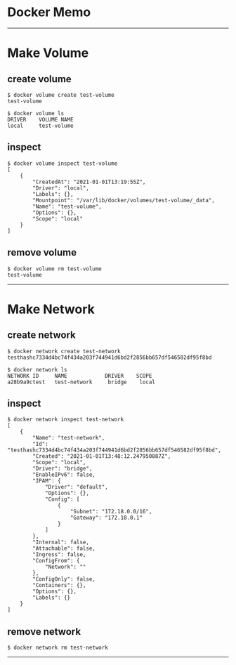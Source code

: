 # Docker Memo

---

# Make Volume
## create volume
```shell-sesshion
$ docker volume create test-volume
test-volume

$ docker volume ls
DRIVER    VOLUME NAME
local     test-volume
```

## inspect
```shell-sesshion
$ docker volume inspect test-volume
[
    {
        "CreatedAt": "2021-01-01T13:19:55Z",
        "Driver": "local",
        "Labels": {},
        "Mountpoint": "/var/lib/docker/volumes/test-volume/_data",
        "Name": "test-volume",
        "Options": {},
        "Scope": "local"
    }
]
```

## remove volume
```shell-sesshion
$ docker volume rm test-volume
test-volume
```

---

# Make Network
## create network
```shell-sesshion
$ docker network create test-network
testhashc7334d4bc74f434a203f744941d6bd2f2856bb657df546582df95f8bd

$ docker network ls
NETWORK ID     NAME            DRIVER    SCOPE
a28b9a9ctest   test-network     bridge    local
```

## inspect
```shell-sesshion
$ docker network inspect test-network
[
    {
        "Name": "test-network",
        "Id": "testhashc7334d4bc74f434a203f744941d6bd2f2856bb657df546582df95f8bd",
        "Created": "2021-01-01T13:48:12.247950887Z",
        "Scope": "local",
        "Driver": "bridge",
        "EnableIPv6": false,
        "IPAM": {
            "Driver": "default",
            "Options": {},
            "Config": [
                {
                    "Subnet": "172.18.0.0/16",
                    "Gateway": "172.18.0.1"
                }
            ]
        },
        "Internal": false,
        "Attachable": false,
        "Ingress": false,
        "ConfigFrom": {
            "Network": ""
        },
        "ConfigOnly": false,
        "Containers": {},
        "Options": {},
        "Labels": {}
    }
]
```

## remove network
```shell-sesshion
$ docker network rm test-network
```

---